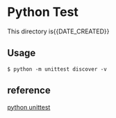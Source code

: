 # Python Test
This directory is{{DATE_CREATED}}

## Usage
```console
$ python -m unittest discover -v
```
## reference
[python unittest](https://docs.python.org/3/library/unittest.html)
